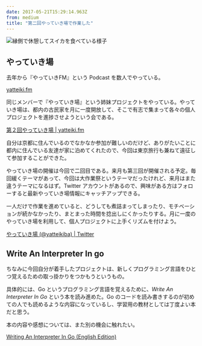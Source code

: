 ```yaml
---
date: 2017-05-21T15:29:14.963Z
from: medium
title: "第二回やっていき場で作業した"
---
```


![縁側で休憩してスイカを食べている様子](https://cdn-images-1.medium.com/max/800/1*0lY2OAVncNoxc76w56JWKg.png "縁側で休憩してスイカを食べている様子")

## やっていき場

去年から『やっていきFM』という Podcast を数人でやっている。

[yatteiki.fm](https://yatteiki.fm)

同じメンバーで『やっていき場』という姉妹プロジェクトをやっている。やっていき場は、都内の古民家を月に一度開放して、そこで有志で集まって各々の個人プロジェクトを進捗させようという会である。

[第２回やっていき場 | yatteiki.fm](https://yatteiki.fm/yatteikiba/2/)

自分は京都に住んでいるのでなかなか参加が難しいのだけど、ありがたいことに都内に住んでいる友達が家に泊めてくれたので、今回は東京旅行も兼ねて遠征して参加することができた。

やっていき場の開催は今回で二回目である。来月も第三回が開催される予定。毎回緩くテーマがあって、今回は大作業祭というテーマだったけれど、来月はまた違うテーマになるはず。Twitter アカウントがあるので、興味がある方はフォローすると最新やっていき場情報にキャッチアップできる。

一人だけで作業を進めていると、どうしても煮詰まってしまったり、モチベーションが続かなかったり、まとまった時間を捻出しにくかったりする。月に一度のやっていき場を利用して、個人プロジェクトに上手くリズムを付けよう。

[やっていき場 (@yatteikiba) | Twitter](https://twitter.com/yatteikiba)

## Write An Interpreter In go

ちなみに今回自分が着手したプロジェクトは、新しくプログラミング言語をひとつ覚えるための取っ掛かりをつかもうというもの。

具体的には、Go というプログラミング言語を覚えるために、_Write An Interpreter In Go_ という本を読み進めた。Go のコードを読み書きするのが初めての人でも読めるような内容になっているし、学習用の教材としては丁度よい本だと思う。

本の内容や感想については、また別の機会に触れたい。

[Writing An Interpreter In Go (English Edition)](http://amzn.to/2rEQaql)
